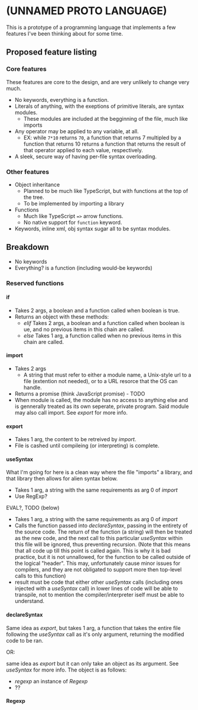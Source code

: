 # (UNNAMED PROTO LANGUAGE)

This is a prototype of a programming language that implements a few features
I've been thinking about for some time.

## Proposed feature listing

### Core features

These features are core to the design, and are very unlikely to change very
much.

- No keywords, everything is a function.
- Literals of anything, with the exeptions of primitive literals, are syntax
modules.
  - These modules are included at the begginning of the file, much like imports
- Any operator may be applied to any variable, at all.
  - EX: while `7*10` returns `70`, a function that returns 7 multipled by a
function that returns 10 returns a function that returns the result of that
operator applied to each value, respectively.
- A sleek, secure way of having per-file syntax overloading.

### Other features

- Object inheritance
  - Planned to be much like TypeScript, but with functions at the top of the
tree.
  - To be implemented by importing a library
- Functions
  - Much like TypeScript `=>` arrow functions.
  - No native support for `function` keyword.
- Keywords, inline xml, obj syntax sugar all to be syntax modules.

## Breakdown

- No keywords
- Everything? is a function (including would-be keywords)

### Reserved functions

#### if

- Takes 2 args, a boolean and a function called when boolean is true.
- Returns an object with these methods:
  - *elif* Takes 2 args, a boolean and a function called when boolean is
ue, and no previous items in this chain are called.
  - *else* Takes 1 arg, a function called when no previous items in this
chain are called.

#### import

- Takes 2 args
  - A string that must refer to either a module name, a Unix-style url to a
file (extention not needed), or to a URL resorce that the OS can handle.
- Returns a promise (think JavaScript promise) - TODO
- When module is called, the module has no access to anything else and is
gennerally treated as its own seperate, private program. Said module may
also call import. See *export* for more info.

#### export

- Takes 1 arg, the content to be retreived by *import*.
- File is cashed until compileing (or interpreting) is complete.

#### useSyntax

What I'm going for here is a clean way where the file "imports" a library, and
that library then allows for alien syntax below.

- Takes 1 arg, a string with the same requirements as arg 0 of *import*
- Use RegExp?

EVAL?, TODO (below)

- Takes 1 arg, a string with the same requirements as arg 0 of *import*
- Calls the function passed into *declareSyntax*, passing in the entirety of
the source code. The return of the function (a string) will then be treated as
the new code, and the next call to this particular *useSyntax* within this file
will be ignored, thus preventing recursion. (Note that this means that all code
up till this point is called again. This is why it is bad practice, but it is
not unnallowed, for the function to be called outside of the logical "header".
This may, unfortunately cause minor issues for compilers, and they are not
obligated to support more then top-level calls to this function)
- result must be code that either other *useSyntax* calls (including ones
injected with a *useSyntax* call) in lower lines of code will be able to
transpile, not to mention the compiler/interpreter iself must be able to
understand.

#### declareSyntax

Same idea as *export*, but takes 1 arg, a function that takes the entire file
following the *useSyntax* call as it's only argument, returning the modified
code to be ran.

OR:

same idea as *export* but it can only take an object as its argument. See
*useSyntax* for more info. The object is as follows:

- *regexp* an instance of *Regexp*
- ??

#### Regexp
